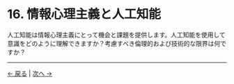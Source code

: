# 16. 情報心理主義と人工知能

人工知能は情報心理主義にとって機会と課題を提供します。人工知能を使用して意識をどのように理解できますか？考慮すべき倫理的および技術的な限界は何ですか？

---
<div class="navigation-links">
<a href="../15_付録とさらなる読書案内/" class="nav-link prev-link">← 戻る</a> | <a href="../17_情報心理主義と計算の限界/" class="nav-link next-link">次へ →</a>
</div>
